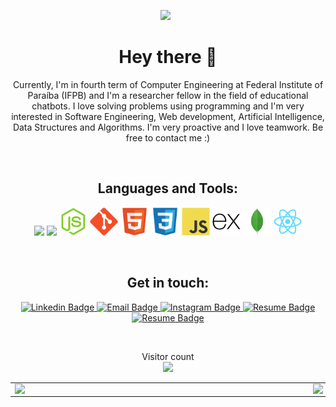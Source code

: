 <p align='center'>
<img src="https://i.imgur.com/2H8ruiJ.gif">&nbsp;&nbsp;
</p>

<h1 align="center"> Hey there 👋 </h1>

<p align="center">Currently, I'm in fourth term of Computer Engineering at Federal Institute of Paraíba (IFPB) and I'm a researcher fellow in the field of educational chatbots. I love solving problems using programming and I'm very interested in Software Engineering, Web development, Artificial Intelligence, Data Structures and Algorithms. I'm very proactive and I love teamwork. Be free to contact me :) </p>

<br>

<h2 align="center"> Languages and Tools: </h2>



<p align="center">
  <img width="44px" src="https://i.imgur.com/BgjSjn9.png">
  <img width="45px" src="https://i.imgur.com/o4FSeZ6.png">
  <img width="45px" src="https://raw.githubusercontent.com/devicons/devicon/c5378d6c2510ffa0b3e4475af95618a8048d6cf1/icons/nodejs/nodejs-original.svg">
  <img width="45px" src="https://raw.githubusercontent.com/devicons/devicon/c5378d6c2510ffa0b3e4475af95618a8048d6cf1/icons/git/git-original.svg">
  <img width="45px" src="https://raw.githubusercontent.com/devicons/devicon/c5378d6c2510ffa0b3e4475af95618a8048d6cf1/icons/html5/html5-original.svg">
  <img width="45px" src="https://raw.githubusercontent.com/devicons/devicon/master/icons/css3/css3-original.svg">
  <img width="45px" src="https://raw.githubusercontent.com/devicons/devicon/master/icons/javascript/javascript-original.svg">
  <img width="45px" src="https://raw.githubusercontent.com/devicons/devicon/master/icons/express/express-original.svg">
  <img width="45px" src="https://raw.githubusercontent.com/devicons/devicon/master/icons/mongodb/mongodb-original.svg">
  <img width="45px" src="https://raw.githubusercontent.com/devicons/devicon/master/icons/react/react-original.svg">
</p>

<br>

<h2 align="center">Get in touch:</h2>


<p align="center">
<a target="_blank" href="https://www.linkedin.com/in/lucasbivar">
<img src="https://img.shields.io/badge/-lucasbivar-black?style=for-the-badge&logo=Linkedin&logoColor=white&link=https://www.linkedin.com/in/lucasbivar" alt="Linkedin Badge">
</a>
<a target="_blank" href="mailto:lucasbivarfonseca@gmail.com">
<img src="https://img.shields.io/badge/-gmail-black?&style=for-the-badge&logo=Gmail&logoColor=white&link=maito:lucasbivarfonseca@gmail.com" alt="Email Badge">
</a>
<a target="_blank" href="https://www.instagram.com/lucassbivar_/">
<img src="https://img.shields.io/badge/-lucassbivar_-black?style=for-the-badge&logo=Instagram&logoColor=white&link=https://instagram.com/sidbelbase/" alt="Instagram Badge">
</a>
<a target="_blank" href="https://github.com/lucasbivar/lucasbivar/blob/main/lucas_cv_EN.pdf">
<img src="https://img.shields.io/badge/-RESUME (EN)-black?style=for-the-badge&link=https://github.com/lucasbivar/lucasbivar/blob/main/lucas_cv_EN.pdf" alt="Resume Badge">
</a>
<a target="_blank" href="https://github.com/lucasbivar/lucasbivar/blob/main/lucas_cv_PT.pdf">
<img src="https://img.shields.io/badge/-RESUME (PT)-black?style=for-the-badge&link=https://github.com/lucasbivar/lucasbivar/blob/main/lucas_cv_PT.pdf" alt="Resume Badge">
</a>
  
</p>

<br>
<p align="center"> 
  Visitor count<br>
  <img src="https://profile-counter.glitch.me/lucasbivar/count.svg" />
</p>

<table>
    <tr>
        <td><img width="463px" align="left" src="https://github-readme-stats.vercel.app/api/top-langs/?username=lucasbivar&exclude_repo=ia-ifsp-course&hide=html&layout=compact&title_color=fff&icon_color=fff&text_color=9f9f9f&bg_color=151515" /></td>
        <td><img width="470px" align="left" src="https://github-readme-stats.vercel.app/api/?username=lucasbivar&show_icons=true&title_color=fff&icon_color=fff&text_color=9f9f9f&bg_color=151515"/></td>
    </tr>   
</table>
</center>  
